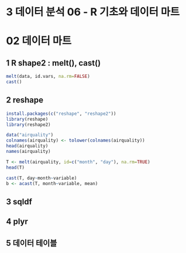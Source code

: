 # 3 데이터 분석 06 -  R 기초와 데이터 마트

# 02 데이터 마트

## 1 R shape2 : melt(), cast()

```R
melt(data, id.vars, na.rm=FALSE)
cast()
```



## 2 reshape

```R
install.packages(c("reshape", "reshape2"))
library(reshape)
library(reshape2)

data("airquality")
colnames(airquality) <- tolower(colnames(airquality))
head(airquality)
names(airquality)

T <- melt(airquality, id=c("month", "day"), na.rm=TRUE)
head(T)

cast(T, day~month~variable)
b <- acast(T, month~variable, mean)
```



## 3 sqldf

## 4 plyr

## 5 데이터 테이블

